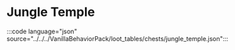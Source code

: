 # Jungle Temple

:::code language="json" source="../../../VanillaBehaviorPack/loot_tables/chests/jungle_temple.json":::